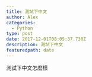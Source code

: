 ```yaml
---
title: 測試下中文
author: Alex
categories:
  - Python
type: post
date: 2017-12-01T08:05:37.730Z
description: 測試下中文
featuredpath: date
---
```

測試下中文怎麼樣

